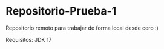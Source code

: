 # Repositorio-Prueba-1
Repositorio remoto para trabajar de forma local desde cero :)

Requisitos: JDK 17
